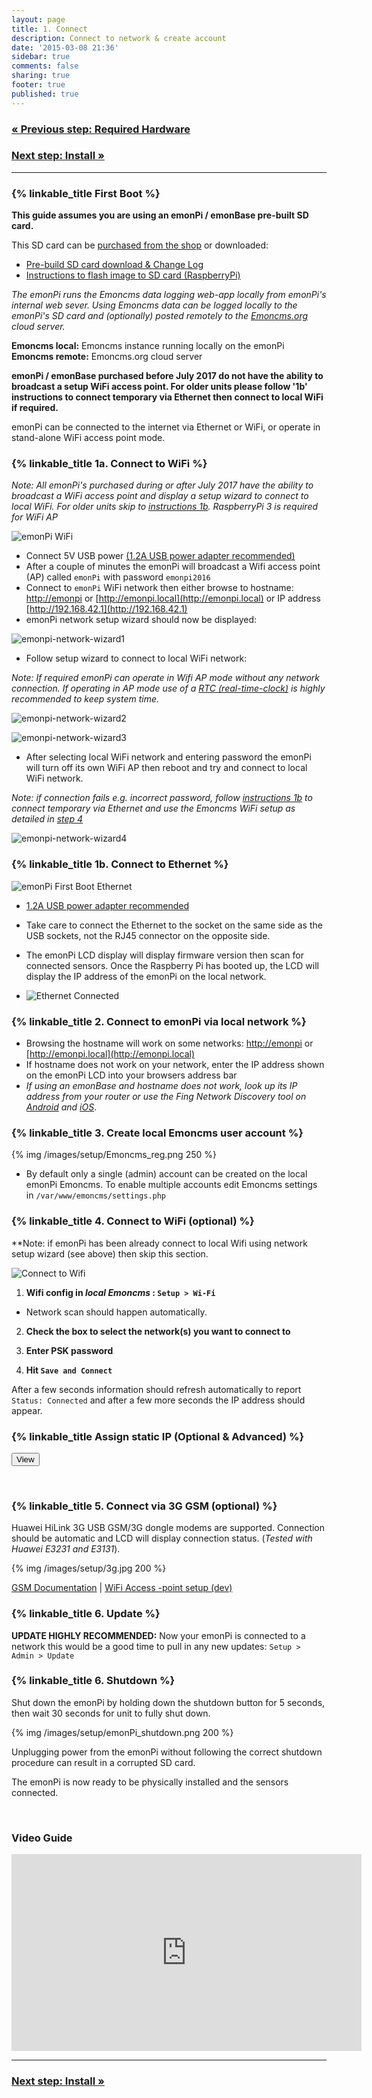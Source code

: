 ```yaml
---
layout: page
title: 1. Connect
description: Connect to network & create account
date: '2015-03-08 21:36'
sidebar: true
comments: false
sharing: true
footer: true
published: true
---
```

### [&laquo; Previous step: Required Hardware](/setup/)

### [Next step: Install &raquo;](/setup/install/)

***

### {% linkable_title First Boot %}

<p class="note">
<b>This guide assumes you are using an emonPi / emonBase pre-built SD card.</b>
</p>

This SD card can be [purchased from the shop](http://shop.openenergymonitor.com/pre-loaded-emonsd-microsd-card-for-raspberry-pi/) or downloaded:

- [Pre-build SD card download & Change Log](https://github.com/openenergymonitor/emonpi/wiki/emonSD-pre-built-SD-card-Download-&-Change-Log)
- [Instructions to flash image to SD card (RaspberryPi)](https://www.raspberrypi.org/documentation/installation/installing-images/README.md)

*The emonPi runs the Emoncms data logging web-app locally from emonPi's internal web sever. Using Emoncms data can be logged locally to the emonPi's SD card and (optionally) posted remotely to the [Emoncms.org](https://emoncms.org) cloud server.*


**Emoncms local:** Emoncms instance running locally on the emonPi
**Emoncms remote:** Emoncms.org cloud server

<p class="note">
<b>emonPi / emonBase purchased before July 2017 do not have the ability to broadcast a setup WiFi access point. For older units please follow '1b' instructions to connect temporary via Ethernet then connect to local WiFi if required.</b>
<br>
</p>

emonPi can be connected to the internet via Ethernet or WiFi, or operate in stand-alone WiFi access point mode.

### {% linkable_title 1a. Connect to WiFi %}

*Note: All emonPi's purchased during or after July 2017 have the ability to broadcast a WiFi access point and display a setup wizard to connect to local WiFi. For older units skip to [instructions 1b](#1b-connect-to-ethernet). RaspberryPi 3 is required for WiFi AP*

![emonPi WiFi](/images/setup/emonpi_wifi.png)

- Connect 5V USB power [(1.2A USB power adapter recommended)](http://shop.openenergymonitor.com/power-supplies/)
- After a couple of minutes the emonPi will broadcast a Wifi access point (AP) called `emonPi` with password `emonpi2016`
- Connect to `emonPi` WiFi network then either browse to hostname: [http://emonpi](http://emonpi) or [http://emonpi.local](http://emonpi.local) or IP address [http://192.168.42.1](http://192.168.42.1)
- emonPi network setup wizard should now be displayed:

![emonpi-network-wizard1](/images/setup/emonpi-network-wizard1.png)

- Follow setup wizard to connect to local WiFi network:

*Note: If required emonPi can operate in Wifi AP mode without any network connection. If operating in AP mode use of a [RTC (real-time-clock)](https://wiki.openenergymonitor.org/index.php/EmonPi#Adding_a_Real_Time_Clock_.28RTC.29) is highly recommended to keep system time.*

![emonpi-network-wizard2](/images/setup/emonpi-network-wizard2.png)

![emonpi-network-wizard3](/images/setup/emonpi-network-wizard3.png)

- After selecting local WiFi network and entering password the emonPi will turn off its own WiFi AP then reboot and try and connect to local WiFi network.

*Note: if connection fails e.g. incorrect password, follow [instructions 1b](#1b-connect-to-ethernet) to connect temporary via Ethernet and use the Emoncms WiFi setup as detailed in [step 4](#4-connect-to-wifi-optional)*

![emonpi-network-wizard4](/images/setup/emonpi-network-wizard4.png)


### {% linkable_title 1b. Connect to Ethernet %}

![emonPi First Boot Ethernet](/images/setup/emonpi_ethernet_first_boot.png)

  - [1.2A USB power adapter recommended](http://shop.openenergymonitor.com/power-supplies/)

  - <p class="note"> Take care to connect the Ethernet to the socket on the same side as the USB sockets, not the RJ45 connector on the opposite side.</p>
  - The emonPi LCD display will display firmware version then scan for connected sensors. Once the Raspberry Pi has booted up, the LCD will display the IP address of the emonPi on the local network.
 - ![Ethernet Connected](/images/setup/Etherent_Connected.jpg)


### {% linkable_title 2. Connect to emonPi via local network %}

- Browsing the hostname will work on some networks: [http://emonpi](http://emonpi) or [http://emonpi.local](http://emonpi.local)
- If hostname does not work on your network, enter the IP address shown on the emonPi LCD into your browsers address bar
- *If using an emonBase and hostname does not work, look up its IP address from your router or use the Fing Network Discovery tool on [Android](https://play.google.com/store/apps/details?id=com.overlook.android.fing&hl=en_GB) and [iOS](https://itunes.apple.com/gb/app/fing-network-scanner/id430921107?mt=8)*.


### {% linkable_title  3. Create local Emoncms user account %}

 {% img /images/setup/Emoncms_reg.png 250 %}

  - By default only a single (admin) account can be created on the local emonPi Emoncms. To enable multiple accounts edit Emoncms settings in `/var/www/emoncms/settings.php`

### {% linkable_title  4. Connect to WiFi (optional) %}

**Note: if emonPi has been already connect to local Wifi using network setup wizard (see above) then skip this section.

![Connect to Wifi](/images/setup/wifi9_0.png)

1. **Wifi config in *local Emoncms* : `Setup > Wi-Fi`**
 - Network scan should happen automatically.

2. **Check the box to select the network(s) you want to connect to**

3. **Enter PSK password**

4. **Hit `Save and Connect`**

After a few seconds information should refresh automatically to report `Status: Connected` and after a few more seconds the IP address should appear.

### {% linkable_title  Assign static IP (Optional & Advanced) %}


<button type="button" class="show_hide" href="#" rel="#slidingDiv">View</button>

<div id="slidingDiv" class="toggleDiv" style="display: none;">
    <p>If local static IP address is required the easiest way is to allow IP address to be given via DHCP then fix the IP address on the router. Not all routers support this.</p>

    <p>Alternatively to set a static IP address on the emonPi itself connect via SSH and edit /etc/network/interfaces. E.g the following commands will SSH into emonPi, create backup of the interfaces file then setup a static IP on Ethernet. For WiFi change eth0 to wlan0.</p>
    <pre>
    $ shh pi@192.168.X.X
    User: "pi" | Password: "emonpi2016"
    $ rpi-rw
    $ sudo cp /etc/dhcpcd.conf /etc/backup_dhcpcd.conf
    $ sudo nano /etc/dhcpcd.conf
    <br>
    > Append to the end of dhcpcd.conf (change to suit your network and interface reqiuired static IP): <br>

    interface eth0
    static ip_address=192.168.0.10/24
    static routers=192.168.0.1
    static domain_name_servers=192.168.0.1

    interface wlan0
    static ip_address=192.168.0.200/24
    static routers=192.168.0.1
    static domain_name_servers=192.168.0.1
    <br>
    [CTRL + X] then Y to save and exit nano
    $ sudo reboot
    </pre>
    <a href="http://www.modmypi.com/blog/tutorial-how-to-give-your-raspberry-pi-a-static-ip-address">For more info see Tutorial - How to give your Raspberry Pi a Static IP Address</a>
    <p> If required the changes above to dhcpcd.conf can be made by inserting the SD card into a Linux computer and editing the file directly if working offline.</p>


</div>

<br>


### {% linkable_title 5. Connect via 3G GSM (optional) %}

Huawei HiLink 3G USB GSM/3G dongle modems are supported. Connection should be automatic and LCD will display connection status. (*Tested with Huawei E3231 and E3131*).

{% img /images/setup/3g.jpg 200 %}


[GSM Documentation](https://github.com/openenergymonitor/huawei-hilink-status) \| [WiFi Access -point setup (dev)](https://github.com/openenergymonitor/emonpi/tree/master/wifiAP)

### {% linkable_title 6. Update %}

**UPDATE HIGHLY RECOMMENDED:** Now your emonPi is connected to a network this would be a good time to pull in any new updates: `Setup > Admin > Update`

### {% linkable_title  6. Shutdown %}

Shut down the emonPi by holding down the shutdown button for 5 seconds, then wait 30 seconds for unit to fully shut down.

{% img /images/setup/emonPi_shutdown.png 200 %}

<p class='note warning'>
Unplugging power from the emonPi without following the correct shutdown procedure can result in a corrupted SD card.
</p>

The emonPi is now ready to be physically installed and the sensors connected.

<br>

### Video Guide
<div class='videoWrapper'>
<iframe width="560" height="315" src="https://www.youtube.com/embed/77WEj9Q6JEE" frameborder="0" allowfullscreen></iframe>
</div>

***

### [Next step: Install &raquo;](/setup/install/)
